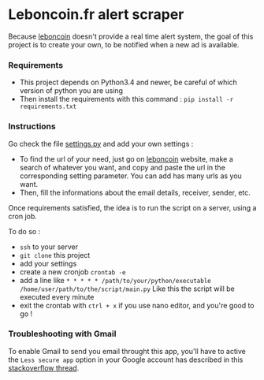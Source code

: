 # Leboncoin.fr alert scraper

Because [leboncoin](leboncoin.fr) doesn't provide a real time alert system, the goal of this project is to create your own, to be notified when a new ad is available.

### Requirements
* This project depends on Python3.4 and newer, be careful of which version of python you are using
* Then install the requirements with this command : ```pip install -r requirements.txt```

### Instructions
Go check the file [settings.py](https://github.com/UzfulLab/leboncoin-alert-scraper/blob/master/settings.py) and add your own settings :
* To find the url of your need, just go on [leboncoin](leboncoin.fr) website, make a search of whatever you want, and copy and paste the url in the corresponding setting parameter. You can add has many urls as you want.
* Then, fill the informations about the email details, receiver, sender, etc.

Once requirements satisfied, the idea is to run the script on a server, using a cron job.

To do so :
 * ```ssh``` to your server
 * ```git clone``` this project
 * add your settings
 * create a new cronjob ```crontab -e```
 * add a line like ```* * * * * /path/to/your/python/executable /home/user/path/to/the/script/main.py```
 Like this the script will be executed every minute
 * exit the crontab with ```ctrl + x``` if you use nano editor, and you're good to go !


### Troubleshooting with Gmail
To enable Gmail to send you email throught this app, you'll have to active the ```Less secure app``` option in your Google account has described in this [stackoverflow thread](http://stackoverflow.com/a/27515833).
